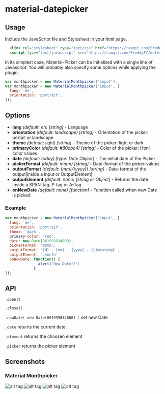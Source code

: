 # material-datepicker

## Usage

Include the JavaScript file and Stylesheet in your html page.

```html
  <link rel="stylesheet" type="text/css" href="https://rawgit.com/FreddyFY/material-datepicker/master/src/material-datepicker.css">
  <script type="text/javascript" src="https://rawgit.com/FreddyFY/material-datepicker/master/assets/javascript/material-monthpicker.js"></script>

```

In its simplest case, Material-Picker can be initialised with a single line of Javascript.
You will probably also specify some options while applying the plugin.

```js
var monthpicker = new MaterialMonthpicker('input');
var monthpicker = new MaterialMonthpicker('input', {
  lang: 'de',
  orientation: 'portrait',
});
```

## Options

* **lang** *(default: en)* *[string]* - Language
* **orientation** *(default: landscape)* *[string]* - Orientation of the picker: portait or landscape
* **theme** *(default: light)* *[string]* - Theme of the picker: light or dark
* **primaryColor** *(default: #80cbc4)* *[string]* - Color of the picker; Html color values
* **date** *(default: today)* *[type: Date Object]* - The initial date of the Picker
* **pickerFormat** *(default: mmm)* *[string]* - Date-format of the picker-values
* **outputFormat** *(default: {mm}/{yyyy})* *[string]* - Date-format of the output[inside a input or OutputElement]
* **outputElement** *(default: none)* *[string or Object]* - Returns the date inside a SPAN-tag, P-tag or A-Tag
* **onNewDate** *(default: none)* *[function]* - Function called when new Date is picked


### Example
```js
var monthpicker = new MaterialMonthpicker('input', {
  lang: 'de',
  orientation: 'portrait',
  theme: 'dark',
  primary-color: 'red',
  date: new Date(861999834000),
  pickerFormat: 'mmmm',
  outputFormat: '{d} - {mm} - {yyyy} - {timestamp}',
  outputElment: '.month'
  onNewDate: function() {
               alert('New Date!!')
             }
});
```


## API

`.open()`

`.close()`

`.newDate( new Date(861999834000) )` set new Date

`.date` returns the current date

`.element` returns the choosen element

`.picker` returns the picker element



## Screenshots
### Material Monthpicker

![alt tag](https://raw.githubusercontent.com/FreddyFY/material-datepicker/master/links/images/screenshots/png/monthpicker-landscape.png)
![alt tag](https://raw.githubusercontent.com/FreddyFY/material-datepicker/master/links/images/screenshots/png/monthpicker-dark.png)
![alt tag](https://raw.githubusercontent.com/FreddyFY/material-datepicker/master/links/images/screenshots/png/monthpicker-portrait.png)
![alt tag](https://raw.githubusercontent.com/FreddyFY/material-datepicker/master/links/images/screenshots/png/monthpicker-primary.png)


